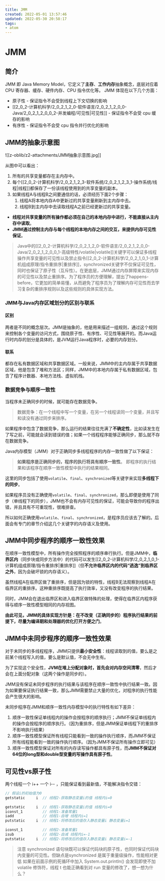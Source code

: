 ```yaml
---
title: JMM
created: 2022-05-01 13:57:46
updated: 2022-05-30 20:58:17
tags: 
- atom
---
```

# JMM

## 简介

JMM 即 Java Memory Model，它定义了**主存**、**工作内存**抽象概念，底层对应着 CPU 寄存器、缓存、硬件内存、CPU 指令优化等。
JMM 体现在以下几个方面：
- 原子性 - 保证指令不会受到线程上下文切换的影响
- [[2_0_2-计算机科学/2_0_2_1_2_0-软件语言/2_0_2_1_2_0_0-Java/2_0_2_1_2_0_0_2-并发编程/可见性|可见性]] - 保证指令不会受 cpu 缓存的影响
- 有序性 - 保证指令不会受 cpu 指令并行优化的影响

## JMM的抽象示意图

![[z-oblib/z2-attachments/JMM抽象示意图.jpg]]

从图中可以看出：
1. 所有的共享变量都存在主内存中。
2. 每个[[2_0_2-计算机科学/2_0_2_1_2_3-软件系统/2_0_2_1_2_3_1-操作系统/线程|线程]]都保存了一份该线程使用到的共享变量的副本。
3. 如果线程A与线程B之间要通信的话，必须经历下面2个步骤：
    1. 线程A将本地内存A中更新过的共享变量刷新到主内存中去。
    2. 线程B到主内存中去读取线程A之前已经更新过的共享变量。

- **线程对共享变量的所有操作都必须在自己的本地内存中进行，不能直接从主内存中读取**。
- **JMM通过控制主内存与每个线程的本地内存之间的交互，来提供内存可见性保证**。

> Java中的[[2_0_2-计算机科学/2_0_2_1_2_0-软件语言/2_0_2_1_2_0_0-Java/2_0_2_1_2_0_0_1-高级特性/volatile|volatile]]关键字可以保证多线程操作共享变量的可见性以及禁止指令[[2_0_2-计算机科学/2_0_2_1_0_1-计算机组成原理/指令重排序|重排序]]，synchronized关键字不仅保证可见性，同时也保证了原子性（互斥性）。在更底层，JMM通过内存屏障来实现内存的可见性以及禁止重排序。为了程序员的方便理解，提出了happens-before，它更加的简单易懂，从而避免了程序员为了理解内存可见性而去学习复杂的重排序规则以及这些规则的具体实现方法。

### JMM与Java内存区域划分的区别与联系

#### 区别

两者是不同的概念层次。JMM是抽象的，他是用来描述一组规则，通过这个规则来控制各个变量的访问方式，围绕原子性、有序性、可见性等展开的。而Java运行时内存的划分是具体的，是JVM运行Java程序时，必要的内存划分。

#### 联系

都存在私有数据区域和共享数据区域。一般来说，JMM中的主内存属于共享数据区域，他是包含了堆和方法区；同样，JMM中的本地内存属于私有数据区域，包含了程序计数器、本地方法栈、虚拟机栈。

### 数据竞争与顺序一致性

当程序未正确同步的时候，就可能存在数据竞争。

> 数据竞争：在一个线程中写一个变量，在另一个线程读同一个变量，并且写和读没有通过同步来排序。

如果程序中包含了数据竞争，那么运行的结果往往充满了**不确定性**，比如读发生在了写之前，可能就会读到错误的值；如果一个线程程序能够正确同步，那么就不存在数据竞争。

Java内存模型（JMM）对于正确同步多线程程序的内存一致性做了以下保证：

> **如果程序是正确同步的，程序的执行将具有顺序一致性**。 即程序的执行结果和该程序在顺序一致性模型中执行的结果相同。

这里的同步包括了使用`volatile`、`final`、`synchronized`等关键字来实现**多线程下的同步**。

如果程序员没有正确使用`volatile`、`final`、`synchronized`，那么即便是使用了同步（单线程下的同步），JMM也不会有内存可见性的保证，可能会导致你的程序出错，并且具有不可重现性，很难排查。

所以如何正确使用`volatile`、`final`、`synchronized`，是程序员应该去了解的。后面会有专门的章节介绍这几个关键字的内存语义及使用。

## JMM中同步程序的顺序一致性效果

在顺序一致性模型中，所有操作完全按照程序的顺序串行执行。但是JMM中，**临界区内**（同步块或同步方法中）的代码可以发生[[2_0_2-计算机科学/2_0_2_1_0_1-计算机组成原理/指令重排序|重排序]]（但**不允许临界区内的代码“逃逸”到临界区之外**，因为会破坏锁的内存语义）。

虽然线程A在临界区做了重排序，但是因为锁的特性，线程B无法观察到线程A在临界区的重排序。这种重排序既提高了执行效率，又没有改变程序的执行结果。

同时，JMM会在退出临界区和进入临界区做特殊的处理，使得在临界区内程序获得与顺序一致性模型相同的内存视图。

**由此可见，JMM的具体实现方针是：在不改变（正确同步的）程序执行结果的前提下，尽量为编译期和处理器的优化打开方便之门**。

## JMM中未同步程序的顺序一致性效果

对于未同步的多线程程序，JMM只提供**最小安全性**：线程读取到的值，要么是之前某个线程写入的值，要么是默认值，不会无中生有。

为了实现这个安全性，**JVM在堆上分配对象时，首先会对内存空间清零**，然后才会在上面分配对象（这两个操作是同步的）。

JMM没有保证未同步程序的执行结果与该程序在顺序一致性中执行结果一致。因为如果要保证执行结果一致，那么JMM需要禁止大量的优化，对程序的执行性能会产生很大的影响。

未同步程序在JMM和顺序一致性内存模型中的执行特性有如下差异：
1. 顺序一致性保证单线程内的操作会按程序的顺序执行；JMM不保证单线程内的操作会按程序的顺序执行。（因为重排序，但是JMM保证单线程下的重排序不影响执行结果）
2. 顺序一致性模型保证所有线程只能看到一致的操作执行顺序，而JMM不保证所有线程能看到一致的操作执行顺序。（因为JMM不保证所有操作立即可见）
3. 顺序一致性模型保证对所有的内存读写操作都具有原子性，而**JMM不保证对64位的long型和double型变量的写操作具有原子性**。

## 可见性vs原子性

两个线程一个 i++ 一个 i-- ，只能保证看到最新值，不能解决指令交错：
```java
// 假设i的初始值为0 
getstatic     i  // 线程2-获取静态变量i的值 线程内i=0 
 
getstatic     i  // 线程1-获取静态变量i的值 线程内i=0 
iconst_1         // 线程1-准备常量1 
iadd             // 线程1-自增 线程内i=1 
putstatic     i  // 线程1-将修改后的值存入静态变量i 静态变量i=1 
 
iconst_1         // 线程2-准备常量1 
isub             // 线程2-自减 线程内i=-1 
putstatic     i  // 线程2-将修改后的值存入静态变量i 静态变量i=-1 
```

>注意 synchronized 语句块既可以保证代码块的原子性，也同时保证代码块内变量的可见性。但缺点是synchronized 是属于重量级操作，性能相对更低
>如果在前面示例的死循环中加入 System.out.println() 会发现即使不加 volatile 修饰符，线程 t 也能正确看到对 run 变量的修改了，想一想为什么？